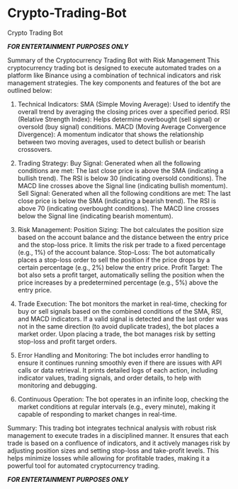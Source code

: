 # Crypto-Trading-Bot
Crypto Trading Bot

***FOR ENTERTAINMENT PURPOSES ONLY***

Summary of the Cryptocurrency Trading Bot with Risk Management
This cryptocurrency trading bot is designed to execute automated trades on a platform like Binance using a combination of technical indicators and risk management strategies. The key components and features of the bot are outlined below:

1. Technical Indicators:
SMA (Simple Moving Average): Used to identify the overall trend by averaging the closing prices over a specified period.
RSI (Relative Strength Index): Helps determine overbought (sell signal) or oversold (buy signal) conditions.
MACD (Moving Average Convergence Divergence): A momentum indicator that shows the relationship between two moving averages, used to detect bullish or bearish crossovers.

2. Trading Strategy:
Buy Signal: Generated when all the following conditions are met:
The last close price is above the SMA (indicating a bullish trend).
The RSI is below 30 (indicating oversold conditions).
The MACD line crosses above the Signal line (indicating bullish momentum).
Sell Signal: Generated when all the following conditions are met:
The last close price is below the SMA (indicating a bearish trend).
The RSI is above 70 (indicating overbought conditions).
The MACD line crosses below the Signal line (indicating bearish momentum).

3. Risk Management:
Position Sizing: The bot calculates the position size based on the account balance and the distance between the entry price and the stop-loss price. It limits the risk per trade to a fixed percentage (e.g., 1%) of the account balance.
Stop-Loss: The bot automatically places a stop-loss order to sell the position if the price drops by a certain percentage (e.g., 2%) below the entry price.
Profit Target: The bot also sets a profit target, automatically selling the position when the price increases by a predetermined percentage (e.g., 5%) above the entry price.

4. Trade Execution:
The bot monitors the market in real-time, checking for buy or sell signals based on the combined conditions of the SMA, RSI, and MACD indicators.
If a valid signal is detected and the last order was not in the same direction (to avoid duplicate trades), the bot places a market order.
Upon placing a trade, the bot manages risk by setting stop-loss and profit target orders.

5. Error Handling and Monitoring:
The bot includes error handling to ensure it continues running smoothly even if there are issues with API calls or data retrieval.
It prints detailed logs of each action, including indicator values, trading signals, and order details, to help with monitoring and debugging.

6. Continuous Operation:
The bot operates in an infinite loop, checking the market conditions at regular intervals (e.g., every minute), making it capable of responding to market changes in real-time.

Summary:
This trading bot integrates technical analysis with robust risk management to execute trades in a disciplined manner. It ensures that each trade is based on a confluence of indicators, and it actively manages risk by adjusting position sizes and setting stop-loss and take-profit levels. This helps minimize losses while allowing for profitable trades, making it a powerful tool for automated cryptocurrency trading.

***FOR ENTERTAINMENT PURPOSES ONLY***























